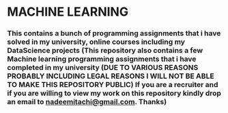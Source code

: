 # MACHINE LEARNING
###  This contains a bunch of programming assignments that i have solved in my university, online courses including my DataScience projects (This repository also contains a few Machine learning programming assignments that i have completed in my university (DUE TO VARIOUS REASONS PROBABLY INCLUDING LEGAL REASONS I WILL NOT BE ABLE TO MAKE THIS REPOSITORY PUBLIC) If you are a recruiter and if you are willing to view my work on this repository kindly drop an email to nadeemitachi@gmail.com. Thanks)
